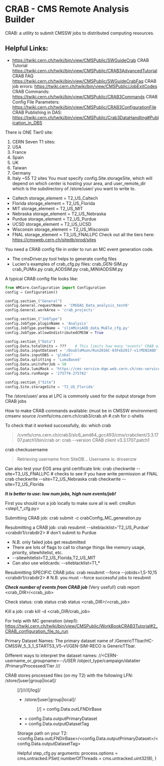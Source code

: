 # CRAB - CMS Remote Analysis Builder

CRAB: a utility to submit CMSSW jobs to distributed computing resources.

## Helpful Links:

- https://twiki.cern.ch/twiki/bin/view/CMSPublic/SWGuideCrab
CRAB Tutorial
https://twiki.cern.ch/twiki/bin/view/CMSPublic/CRAB3AdvancedTutorial
CRAB FAQ
https://twiki.cern.ch/twiki/bin/view/CMSPublic/SWGuideCrabFaq
CRAB job errors:
https://twiki.cern.ch/twiki/bin/view/CMSPublic/JobExitCodes
CRAB Commands:
https://twiki.cern.ch/twiki/bin/view/CMSPublic/CRAB3Commands
CRAB Config File Parameters:
https://twiki.cern.ch/twiki/bin/view/CMSPublic/CRAB3ConfigurationFile
CRAB Publishing in DAS:
https://twiki.cern.ch/twiki/bin/view/CMSPublic/Crab3DataHandling#Publication_in_DBS

There is ONE Tier0 site: 
1. CERN
Seven T1 sites: 
1. USA
2. France
3. Spain
4. UK
5. Taiwan
6. Germany 
7. Italy
~55 T2 sites
You must specify config.Site.storageSite, which will depend on which center is hosting your area, and user_remote_dir which is the subdirectory of /store/user/ you want to write to. 
* Caltech storage_element = T2_US_Caltech 
* Florida storage_element = T2_US_Florida 
* MIT storage_element = T2_US_MIT 
* Nebraska storage_element = T2_US_Nebraska 
* Purdue storage_element = T2_US_Purdue 
* UCSD storage_element = T2_US_UCSD 
* Wisconsin storage_element = T2_US_Wisconsin 
* FNAL storage_element = T3_US_FNALLPC 
Check out all the tiers here:
https://cmsweb.cern.ch/sitedb/prod/sites

You need a CRAB config file in order to run an MC event generation code.
- The cmsDriver.py tool helps to generate config files
- Lucien's examples of crab_cfg.py files:
crab_GEN-SIM.py
crab_PUMix.py
crab_AODSIM.py
crab_MINIAODSIM.py

A typical CRAB config file looks like:

```python
from WMCore.Configuration import Configuration
config = Configuration()

config.section_("General")
config.General.requestName = 'CMSDAS_Data_analysis_test0'
config.General.workArea = 'crab_projects'

config.section_("JobType")
config.JobType.pluginName = 'Analysis'
config.JobType.psetName = 'slimMiniAOD_data_MuEle_cfg.py'
config.JobType.allowUndistributedCMSSW = True

config.section_("Data")
config.Data.totalUnits = ??? 	# This limits how many "events" CRAB will run
config.Data.inputDataset = '/DoubleMuon/Run2016C-03Feb2017-v1/MINIAOD'
config.Data.inputDBS = 'global'
config.Data.splitting = 'LumiBased'
config.Data.unitsPerJob = 50
config.Data.lumiMask = 'https://cms-service-dqm.web.cern.ch/cms-service-dqm/CAF/certification/Collisions16/13TeV/Cert_271036-275783_13TeV_PromptReco_Collisions16_JSON.txt'
config.Data.runRange = '275776-275782'

config.section_("Site")
config.Site.storageSite = 'T2_US_Florida'
```

The /store/user/ area at LPC is commonly used for the output storage from CRAB jobs

How to make CRAB commands available: (must be in CMSSW environment)
cmsenv
source /cvmfs/cms.cern.ch/crab3/crab.sh		#.csh for c-shells

To check that it worked successfully, do:
which crab
> /cvmfs/cms.cern.ch/crab3/slc6_amd64_gcc493/cms/crabclient/3.3.1707.patch1/bin/crab
or:
crab --version
> CRAB client v3.3.1707.patch1

crab checkusername
> Retrieving username from SiteDB...
> Username is: drosenzw

Can also test your EOS area grid certificate link:
crab checkwrite --site=T3_US_FNALLPC	# checks to see if you have write permission at FNAL
crab checkwrite --site=T2_US_Nebraska
crab checkwrite --site=T2_US_Florida

***It is better to use: low num jobs, high num events/job!***

First you should run a job locally to make sure all is well:
cmsRun <step1_*_cfg.py>

Submitting CRAB job:
crab submit -c crabConfig_MC_generation.py

Resubmitting a CRAB job:
crab resubmit --siteblacklist='T2_US_Purdue' <crabdir1/crabdir2>	# don't submit to Purdue
* N.B. only failed jobs get resubmitted
* There are lots of flags to call to change things like memory usage, priority, sitewhitelist, etc.
* --sitewhitelist=T2_US_Florida,T2_US_MIT
* Can also use wildcards: --siteblacklist=T1_*

Resubmitting SPECIFIC CRAB jobs:
crab resubmit --force --jobids=1,5-10,15 <crabdir1/crabdir2>	# N.B. you must --force successful jobs to resubmit

***Check number of events from CRAB job*** (Very useful!)
crab report <crab_DIR>/<crab_job>

Check status:
crab status
crab status <crab_DIR>/<crab_job>

Kill a job:
crab kill -d <crab_DIR/crab_job>

For help with MC generation (step1):
https://twiki.cern.ch/twiki/bin/view/CMSPublic/WorkBookCRAB3Tutorial#2_CRAB_configuration_file_to_run

Primary Dataset Names:
The primary dataset name of /GenericTTbar/HC-CMSSW_5_3_1_START53_V5-v1/GEN-SIM-RECO is GenericTTbar.

Different ways to interpret the dataset names:
/<primary-dataset>/<CERN-username_or_groupname>-<publication-name>-<pset-hash>/USER
/object_type/campaign/datatier
/Primary/Processed/Tier
/<DatasetName>/<Campaign-ProcessString-globalTag-Ext-Version>/<DataTier>

CRAB stores processed files (on my T2) with the following LFN: 
/store/[user|group|local]/<dir>[/<subdirs>]/<primary-dataset>/<publication-name>/<time-stamp>/<counter>[/log]/<file-name>
- /store/[user|group|local]/<dir>[/<subdirs>] = config.Data.outLFNDirBase
- <primary-dataset>   = config.Data.outputPrimaryDataset
- <publication-name> = config.Data.outputDatasetTag 

Storage path on your T2:
<config.Data.outLFNDirBase>/<config.Data.outputPrimaryDataset>/<config.Data.outputDatasetTag>


Helpful step_cfg.py arguments:
process.options = cms.untracked.PSet(
    numberOfThreads = cms.untracked.uint32(8),
)